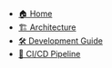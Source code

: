 * [🏠 Home](/)
* [🏗️ Architecture](architecture.md)
* [🛠️ Development Guide](development.md)
* [🚀 CI/CD Pipeline](cicd.md)
